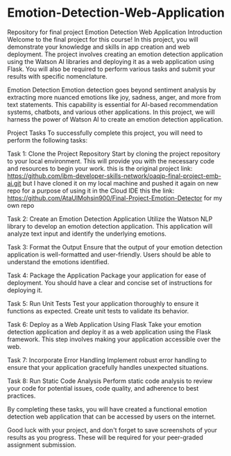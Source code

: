 # Emotion-Detection-Web-Application
Repository for final project
Emotion Detection Web Application
Introduction
Welcome to the final project for this course! In this project, you will demonstrate your knowledge and skills in app creation and web deployment. The project involves creating an emotion detection application using the Watson AI libraries and deploying it as a web application using Flask. You will also be required to perform various tasks and submit your results with specific nomenclature.

Emotion Detection
Emotion detection goes beyond sentiment analysis by extracting more nuanced emotions like joy, sadness, anger, and more from text statements. This capability is essential for AI-based recommendation systems, chatbots, and various other applications. In this project, we will harness the power of Watson AI to create an emotion detection application.

Project Tasks
To successfully complete this project, you will need to perform the following tasks:

Task 1: Clone the Project Repository
Start by cloning the project repository to your local environment. This will provide you with the necessary code and resources to begin your work. this is the original project link: https://github.com/ibm-developer-skills-network/oaqjp-final-project-emb-ai.git but I have cloned it on my local machine and pushed it again on new repo for a purpose of using it in the Cloud IDE this the link: https://github.com/AtaUlMohsin900/Final-Project-Emotion-Detector for my own repo

Task 2: Create an Emotion Detection Application
Utilize the Watson NLP library to develop an emotion detection application. This application will analyze text input and identify the underlying emotions.

Task 3: Format the Output
Ensure that the output of your emotion detection application is well-formatted and user-friendly. Users should be able to understand the emotions identified.

Task 4: Package the Application
Package your application for ease of deployment. You should have a clear and concise set of instructions for deploying it.

Task 5: Run Unit Tests
Test your application thoroughly to ensure it functions as expected. Create unit tests to validate its behavior.

Task 6: Deploy as a Web Application Using Flask
Take your emotion detection application and deploy it as a web application using the Flask framework. This step involves making your application accessible over the web.

Task 7: Incorporate Error Handling
Implement robust error handling to ensure that your application gracefully handles unexpected situations.

Task 8: Run Static Code Analysis
Perform static code analysis to review your code for potential issues, code quality, and adherence to best practices.

By completing these tasks, you will have created a functional emotion detection web application that can be accessed by users on the internet.

Good luck with your project, and don't forget to save screenshots of your results as you progress. These will be required for your peer-graded assignment submission.
